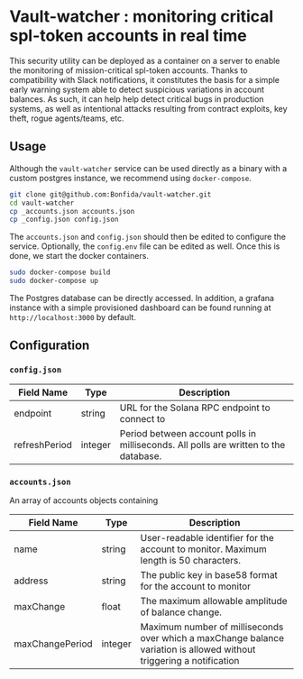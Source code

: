 # Vault-watcher : monitoring critical spl-token accounts in real time

This security utility can be deployed as a container on a server to enable the monitoring of mission-critical spl-token accounts. Thanks to compatibility with Slack notifications, it constitutes the basis for a simple early warning system able to detect suspicious variations in account balances. As such, it can help help detect critical bugs in production systems, as well as intentional attacks resulting from contract exploits, key theft, rogue agents/teams, etc.

## Usage

Although the `vault-watcher` service can be used directly as a binary with a custom postgres instance, we recommend using `docker-compose`.

```bash
git clone git@github.com:Bonfida/vault-watcher.git
cd vault-watcher
cp _accounts.json accounts.json
cp _config.json config.json
```

The `accounts.json` and `config.json` should then be edited to configure the service. Optionally, the `config.env` file can be edited as well. Once this is done, we start the docker containers.

```bash
sudo docker-compose build
sudo docker-compose up
```

The Postgres database can be directly accessed. In addition, a grafana instance with a simple provisioned dashboard can be found running at `http://localhost:3000` by default.

## Configuration

### `config.json`

| Field Name    | Type    | Description                                                                          |
|---------------|---------|--------------------------------------------------------------------------------------|
| endpoint      | string  | URL for the Solana RPC endpoint to connect to                                        |
| refreshPeriod | integer | Period between account polls in milliseconds. All polls are written to the database. |

### `accounts.json`

An array of accounts objects containing

| Field Name      | Type    | Description                                                                                                          |
|-----------------|---------|----------------------------------------------------------------------------------------------------------------------|
| name            | string  | User-readable identifier for the account to monitor. Maximum length is 50 characters.                                |
| address         | string  | The public key in base58 format for the account to monitor                                                           |
| maxChange       | float   | The maximum allowable amplitude of balance change.                                                                   |
| maxChangePeriod | integer | Maximum number of milliseconds over which a maxChange balance variation is allowed without triggering a notification |
